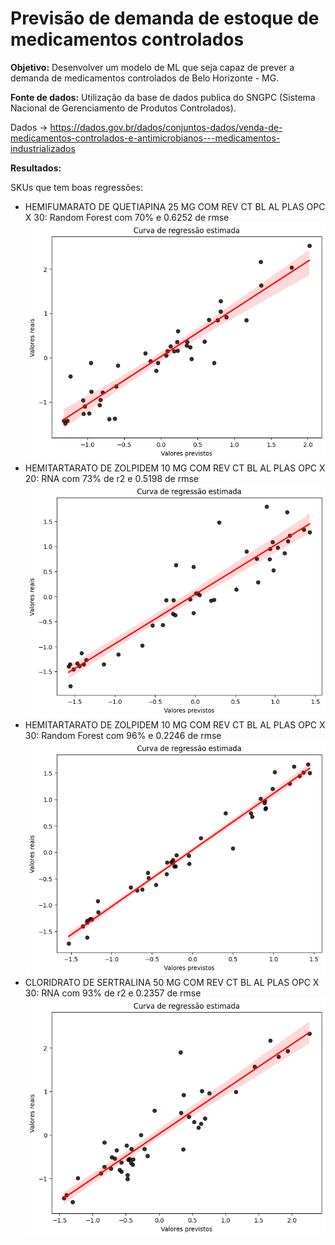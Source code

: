 # Previsão de demanda de estoque de medicamentos controlados

**Objetivo:** Desenvolver um modelo de ML que seja capaz de prever a demanda de medicamentos controlados de Belo Horizonte - MG.

**Fonte de dados:** Utilização da base de dados publica do SNGPC (Sistema Nacional de Gerenciamento de Produtos Controlados).

Dados -> https://dados.gov.br/dados/conjuntos-dados/venda-de-medicamentos-controlados-e-antimicrobianos---medicamentos-industrializados

**Resultados:**

SKUs que tem boas regressões:
- HEMIFUMARATO DE QUETIAPINA 25 MG COM REV CT BL AL PLAS OPC X 30: Random Forest com 70% e 0.6252 de rmse
![](doc/CURVAREG_quetiapina_25mg_30cp.png)
- HEMITARTARATO DE ZOLPIDEM 10 MG COM REV CT BL AL PLAS OPC X 20: RNA com 73% de r2 e 0.5198 de rmse
![](doc/CURVAREG_zolpidem_20mg_20cp.png)
- HEMITARTARATO DE ZOLPIDEM 10 MG COM REV CT BL AL PLAS OPC X 30: Random Forest com 96% e 0.2246 de rmse
![](doc/CURVAREG_zolpidem_10mg_30cp.png)
- CLORIDRATO DE SERTRALINA 50 MG COM REV CT BL AL PLAS OPC X 30: RNA com 93% de r2 e 0.2357 de rmse
![](doc/CURVAREG_sertralina_50mg_30cp.png)
